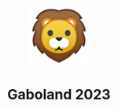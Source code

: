 <p align="center">
  <a href="https://gabo.land">
    <img alt="Gaboland" src="public/assets/lion-banner-removebg-preview.png" width="120"/>
  </a>
</p>

<h1 align="center">
  Gaboland 2023
</h1>

<!--
<p align="center">
   This is <a href="https://gabo.land" target="_blank">gabo.land</a> version 2023 rewritten with <a href="https://remix.run/" target="_blank">Remix</a> and hosted with <a href="https://vercel.com/" target="_blank">Vercel</a>
</p>

<p align="center">
  <a href="https://github.com/gabrielba15/gaboland/blob/develop/CHANGELOG.md"><strong>Changelog</strong></a> ·
  <a href="https://github.com/gabrielba15/gaboland/tree/gatsby"><strong>V1 With Gatsby</strong></a> ·
  <a href="https://github.com/gabrielba15/gaboland#-contributing"><strong>Contribute</strong></a>
</p>
<br/>


## 📑 Contributing

If you see a bug, something in the UI you don't like or a simple feature that you'll want to share with the project, create an [issue](https://github.com/gabrielba15/gaboland/issues).

If you want to fix that bug or just contribute:

## 🛠 Installation & Set Up



1. [Fork](https://github.com/gabrielba15/gaboland/fork) this repo.

2. Clone repo

   ```sh
   git clone https://github.com/<your-username>/gaboland.git
   ```

3. Install dependencies

   ```sh
   yarn install
   ```

4. Happy hacking

   ```sh
   yarn dev
   ```
5. [Pull](https://github.com/gabrielba15/gaboland/pulls) to develop branch.


🌟 ***Thank you so much, you just contributed to an open source project.***


<!--
<p align="center">
  <a href="https://github.com/LekoArts/gatsby-starter-portfolio-cara/blob/master/LICENSE">
    <img src="https://img.shields.io/badge/license-0BSD-blue.svg" alt="Gatsby Starter Portfolio: Cara is released under the 0BSD license." />
  </a>
  <a href="https://www.gaboland.vercel.app">
    <img alt="Website" src="https://img.shields.io/badge/-website-blue">
  </a>
  <a href="https://twitter.com/intent/follow?screen_name=lekoarts_de">
    <img src="https://img.shields.io/twitter/follow/lekoarts_de.svg?label=Follow%20@gabolanded" alt="Follow @gabolanded" />
  </a>
</p>

-->
<!-- 
This is my personal project, it is a simple website that works as my portfolio for now, I have some ideas or goals that I want to achieve and I think that the best way is to start with myself. I would like this continue advancing and help people who need it with my knowledge. 

Make solutions, don't mistakes 🧠🚀🦁

For details on how to use Vercel, check out our [documentation](https://vercel.com/docs).

## Contributing

- [Code of Conduct](./.github/CODE_OF_CONDUCT.md)
- [Contributing Guidelines](./.github/CONTRIBUTING.md)
- [MIT License](./LICENSE)
- -->

